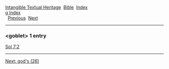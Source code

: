 [Intangible Textual Heritage](../../index)  [Bible](../index) 
[Index](index)   
[g Index](_g_)  
  [Previous](c04829)  [Next](c04831) 

------------------------------------------------------------------------

### &lt;goblet&gt; 1 entry

[Sol 7:2](../kjv/sol007.htm#002)  

------------------------------------------------------------------------

[Next: god's (26)](c04831)
